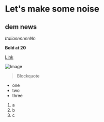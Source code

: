 # Let's make some noise

## dem news

*ItaliannnnnnNn*

**Bold at 20**

[Link](https://theuselessweb.com/)

![Image](https://static.wikia.nocookie.net/earthbound/images/b/b6/Starman_Clay_Model.png/revision/latest?cb=20090521212858)

>Blockquote

* one
* two
* three

1. a
2. b
3. c
